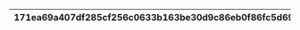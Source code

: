 |171ea69a407df285cf256c0633b163be30d9c86eb0f86fc5d691a5d84c516e63|eb5f3ecd9a92b1b9e8dca7c8dd2ec8372fcf7c1ca3916b31564f49652c39513b|841ed23ba9832d0478807b6176f50c8f56fd6a900103c764bec956dcf98df839|86b1d635e1329cbc978ea9ecafc4de29c04d6d6e996def1ad40e039b3e659516|4a1347ce1c67afb914d37f7f8d77718009c53e961c9da17934f5dbcd61e9e14d|
| --- | --- | --- | --- | --- |